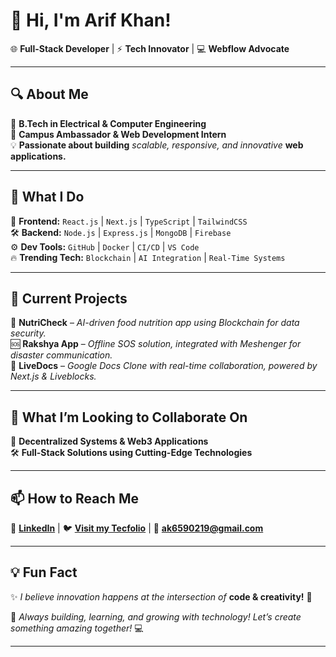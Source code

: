 
# 🚀 **Hi, I'm Arif Khan!**  

🌐 **Full-Stack Developer** | ⚡ **Tech Innovator** | 💻 **Webflow Advocate**  

---

## 🔍 **About Me**  
🏫 **B.Tech in Electrical & Computer Engineering**  
💼 **Campus Ambassador & Web Development Intern**  
💡 **Passionate about building** _scalable, responsive, and innovative_ **web applications.**  

---

## 🚀 **What I Do**  
🎨 **Frontend:** `React.js` | `Next.js` | `TypeScript` | `TailwindCSS`  
🛠 **Backend:** `Node.js` | `Express.js` | `MongoDB` | `Firebase`  
⚙️ **Dev Tools:** `GitHub` | `Docker` | `CI/CD` | `VS Code`  
🔥 **Trending Tech:** `Blockchain` | `AI Integration` | `Real-Time Systems`  

---

## 🌟 **Current Projects**  
📂 **NutriCheck** – _AI-driven food nutrition app using Blockchain for data security._  
🆘 **Rakshya App** – _Offline SOS solution, integrated with Meshenger for disaster communication._  
📜 **LiveDocs** – _Google Docs Clone with real-time collaboration, powered by Next.js & Liveblocks._  

---

## 🤝 **What I’m Looking to Collaborate On**  
🚀 **Decentralized Systems & Web3 Applications**  
🛠 **Full-Stack Solutions using Cutting-Edge Technologies**  

---

## 📫 **How to Reach Me**  
🔗 **[LinkedIn](www.linkedin.com/in/arif-khan313)** | 🐦 **[Visit my Tecfolio](https://arif-s-portfolio.vercel.app/)** | 📩 **ak6590219@gmail.com**  

---

## 💡 **Fun Fact**  
✨ _I believe innovation happens at the intersection of_ **code & creativity!** 🚀  

🔧 _Always building, learning, and growing with technology! Let’s create something amazing together!_ 💻  

---


